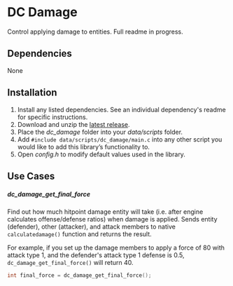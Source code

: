 # DC Damage
Control applying damage to entities. Full readme in progress.

## Dependencies
None

## Installation
1. Install any listed dependencies. See an individual dependency's readme for specific instructions.
1. Download and unzip the [latest release](../../releases).
1. Place the *dc_damage* folder into your *data/scripts* folder.
1. Add ```#include data/scripts/dc_damage/main.c``` into any other script you would like to add this library’s functionality to.
1. Open *config.h* to modify default values used in the library.

## Use Cases

##### dc_damage_get_final_force
Find out how much hitpoint damage entity will take (i.e. after engine calculates offense/defense ratios) when damage is applied. Sends entity (defender), other (attacker), and attack members to native ```calculatedamage()``` function and returns the result.

For example, if you set up the damage members to apply a force of 80 with attack type 1, and the defender's attack type 1 defense is 0.5, ```dc_damage_get_final_force()``` will return 40.

```c
int final_force = dc_damage_get_final_force();
```
